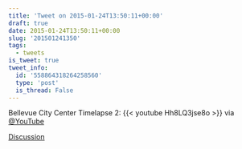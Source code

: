 ```yaml
---
title: 'Tweet on 2015-01-24T13:50:11+00:00'
draft: true
date: 2015-01-24T13:50:11+00:00
slug: '201501241350'
tags:
  - tweets
is_tweet: true
tweet_info:
  id: '558864318264258560'
  type: 'post'
  is_thread: False
---
```




Bellevue City Center Timelapse 2: {{< youtube Hh8LQ3jse8o >}} via [@YouTube](https://x.com/YouTube)

[Discussion](https://x.com/sytelus/status/558864318264258560)
